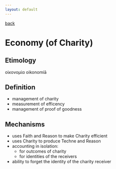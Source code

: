 ```yaml
---
layout: default
---
```

[back](./)

# Economy (of Charity)

## Etimology

οἰκονομία oikonomíā

## Definition

- management of charity
- measurement of efficency
- management of proof of goodness


## Mechanisms

- uses Faith and Reason to make Charity efficient
- uses Charity to produce Techne and Reason
- accounting in isolation:
  - for outcomes of charity
  - for identities of the receivers
- ability to forget the identity of the charity receiver


